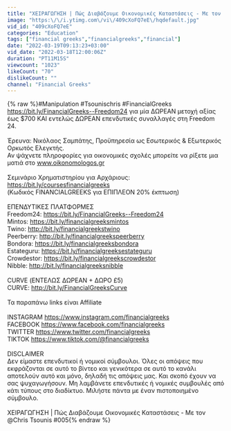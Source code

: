```yaml
---
title: "ΧΕΙΡΑΓΩΓΗΣΗ | Πώς Διαβάζουμε Οικονομικές Καταστάσεις - Με τον  @Chris Tsounis #005"
image: "https:\/\/i.ytimg.com\/vi\/409cXoFQ7eE\/hqdefault.jpg"
vid_id: "409cXoFQ7eE"
categories: "Education"
tags: ["financial greeks","financialgreeks","financial"]
date: "2022-03-19T09:13:23+03:00"
vid_date: "2022-03-18T12:00:06Z"
duration: "PT11M15S"
viewcount: "1023"
likeCount: "70"
dislikeCount: ""
channel: "Financial Greeks"
---
```

{% raw %}#Manipulation #Tsounischris #FinancialGreeks<br /><a rel="nofollow" target="blank" href="https://bit.ly/FinancialGreeks--Freedom24">https://bit.ly/FinancialGreeks--Freedom24</a> για μία ΔΩΡΕΑΝ μετοχή αξίας έως $700 ΚΑΙ εντελώς ΔΩΡΕΑΝ επενδυτικές συναλλαγές στη Freedom 24.<br /><br />Έρευνα: Νικόλαος Σαμπάτης, Προϋπηρεσία ως Εσωτερικός &amp; Εξωτερικός Ορκωτός Ελεγκτής.<br />Αν ψάχνετε πληροφορίες για οικονομικές σχολές μπορείτε να ρίξετε μια<br />ματιά στο www.oikonomologos.gr<br /><br />Σεμινάριο Χρηματιστηρίου για Αρχάριους: <a rel="nofollow" target="blank" href="https://bit.ly/coursesfinancialgreeks">https://bit.ly/coursesfinancialgreeks</a><br />(Κωδικός FINANCIALGREEKS για ΕΠΙΠΛΕΟΝ 20% έκπτωση)<br /><br />ΕΠΕΝΔΥΤΙΚΕΣ ΠΛΑΤΦΟΡΜΕΣ<br />Freedom24: <a rel="nofollow" target="blank" href="https://bit.ly/FinancialGreeks--Freedom24">https://bit.ly/FinancialGreeks--Freedom24</a> <br />Mintos: <a rel="nofollow" target="blank" href="https://bit.ly/financialgreeksmintos">https://bit.ly/financialgreeksmintos</a>  <br />Twino: <a rel="nofollow" target="blank" href="http://bit.ly/financialgreekstwino">http://bit.ly/financialgreekstwino</a>  <br />Peerberry: <a rel="nofollow" target="blank" href="http://bit.ly/financialgreekspeerberry">http://bit.ly/financialgreekspeerberry</a>  <br />Bondora: <a rel="nofollow" target="blank" href="https://bit.ly/financialgreeksbondora">https://bit.ly/financialgreeksbondora</a> <br />Estateguru: <a rel="nofollow" target="blank" href="https://bit.ly/financialgreeksestateguru">https://bit.ly/financialgreeksestateguru</a>  <br />Crowdestor: <a rel="nofollow" target="blank" href="https://bit.ly/financialgreekscrowdestor">https://bit.ly/financialgreekscrowdestor</a>   <br />Nibble: <a rel="nofollow" target="blank" href="http://bit.ly/financialgreeksnibble">http://bit.ly/financialgreeksnibble</a> <br /><br />CURVE (ΕΝΤΕΛΩΣ ΔΩΡΕΑΝ + ΔΩΡΟ £5)<br />CURVE: <a rel="nofollow" target="blank" href="http://bit.ly/FinancialGreeksCurve">http://bit.ly/FinancialGreeksCurve</a><br /><br />Τα παραπάνω links είναι Affiliate<br /><br />INSTAGRAM <a rel="nofollow" target="blank" href="https://www.instagram.com/financialgreeks">https://www.instagram.com/financialgreeks</a><br />FACEBOOK <a rel="nofollow" target="blank" href="https://www.facebook.com/financialgreeks">https://www.facebook.com/financialgreeks</a><br />TWITTER <a rel="nofollow" target="blank" href="https://www.twitter.com/financialgreeks">https://www.twitter.com/financialgreeks</a><br />TIKTOK <a rel="nofollow" target="blank" href="https://www.tiktok.com/@financialgreeks">https://www.tiktok.com/@financialgreeks</a><br /><br />DISCLAIMER<br />Δεν είμαστε επενδυτικοί ή νομικοί σύμβουλοι. Όλες οι απόψεις που εκφράζονται σε αυτό το βίντεο και γενικότερα σε αυτό το κανάλι αποτελούν αυτό και μόνο, δηλαδή τις απόψεις μας. Και σκοπό έχουν να σας ψυχαγωγήσουν. Μη λαμβάνετε επενδυτικές ή νομικές συμβουλές από κάτι τύπους στο διαδίκτυο. Μιλήστε πάντα με έναν πιστοποιημένο σύμβουλο.<br /><br />ΧΕΙΡΑΓΩΓΗΣΗ | Πώς Διαβάζουμε Οικονομικές Καταστάσεις - Με τον   @Chris Tsounis #005{% endraw %}
